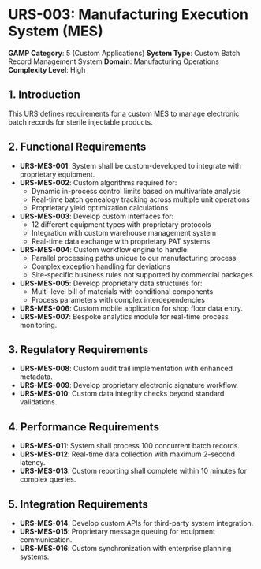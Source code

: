 # URS-003: Manufacturing Execution System (MES)
**GAMP Category**: 5 (Custom Applications)
**System Type**: Custom Batch Record Management System
**Domain**: Manufacturing Operations
**Complexity Level**: High

## 1. Introduction
This URS defines requirements for a custom MES to manage electronic batch records for sterile injectable products.

## 2. Functional Requirements
- **URS-MES-001**: System shall be custom-developed to integrate with proprietary equipment.
- **URS-MES-002**: Custom algorithms required for:
  - Dynamic in-process control limits based on multivariate analysis
  - Real-time batch genealogy tracking across multiple unit operations
  - Proprietary yield optimization calculations
- **URS-MES-003**: Develop custom interfaces for:
  - 12 different equipment types with proprietary protocols
  - Integration with custom warehouse management system
  - Real-time data exchange with proprietary PAT systems
- **URS-MES-004**: Custom workflow engine to handle:
  - Parallel processing paths unique to our manufacturing process
  - Complex exception handling for deviations
  - Site-specific business rules not supported by commercial packages
- **URS-MES-005**: Develop proprietary data structures for:
  - Multi-level bill of materials with conditional components
  - Process parameters with complex interdependencies
- **URS-MES-006**: Custom mobile application for shop floor data entry.
- **URS-MES-007**: Bespoke analytics module for real-time process monitoring.

## 3. Regulatory Requirements
- **URS-MES-008**: Custom audit trail implementation with enhanced metadata.
- **URS-MES-009**: Develop proprietary electronic signature workflow.
- **URS-MES-010**: Custom data integrity checks beyond standard validations.

## 4. Performance Requirements
- **URS-MES-011**: System shall process 100 concurrent batch records.
- **URS-MES-012**: Real-time data collection with maximum 2-second latency.
- **URS-MES-013**: Custom reporting shall complete within 10 minutes for complex queries.

## 5. Integration Requirements
- **URS-MES-014**: Develop custom APIs for third-party system integration.
- **URS-MES-015**: Proprietary message queuing for equipment communication.
- **URS-MES-016**: Custom synchronization with enterprise planning systems.